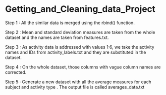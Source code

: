 # Getting_and_Cleaning_data_Project

Step 1 : All the similar data is merged using the rbind() function.

Step 2 : Mean and standard deviation measures are taken from the whole dataset and the names are taken from features.txt.

Step 3 : As activity data is addressed with values 1:6, we take the activity names and IDs from activity_labels.txt and they are substituted in the dataset.

Step 4 : On the whole dataset, those columns with vague column names are corrected.

Step 5 : Generate a new dataset with all the average measures for each subject and activity type . The output file is called averages_data.txt
